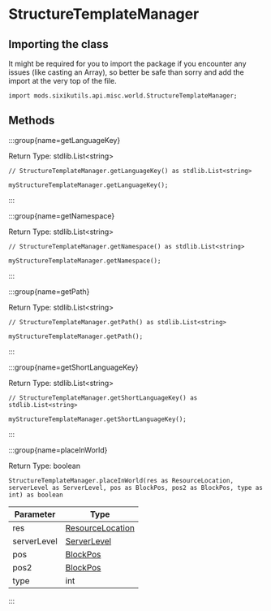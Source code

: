 # StructureTemplateManager

## Importing the class

It might be required for you to import the package if you encounter any issues (like casting an Array), so better be safe than sorry and add the import at the very top of the file.
```zenscript
import mods.sixikutils.api.misc.world.StructureTemplateManager;
```


## Methods

:::group{name=getLanguageKey}

Return Type: stdlib.List&lt;string&gt;

```zenscript
// StructureTemplateManager.getLanguageKey() as stdlib.List<string>

myStructureTemplateManager.getLanguageKey();
```

:::

:::group{name=getNamespace}

Return Type: stdlib.List&lt;string&gt;

```zenscript
// StructureTemplateManager.getNamespace() as stdlib.List<string>

myStructureTemplateManager.getNamespace();
```

:::

:::group{name=getPath}

Return Type: stdlib.List&lt;string&gt;

```zenscript
// StructureTemplateManager.getPath() as stdlib.List<string>

myStructureTemplateManager.getPath();
```

:::

:::group{name=getShortLanguageKey}

Return Type: stdlib.List&lt;string&gt;

```zenscript
// StructureTemplateManager.getShortLanguageKey() as stdlib.List<string>

myStructureTemplateManager.getShortLanguageKey();
```

:::

:::group{name=placeInWorld}

Return Type: boolean

```zenscript
StructureTemplateManager.placeInWorld(res as ResourceLocation, serverLevel as ServerLevel, pos as BlockPos, pos2 as BlockPos, type as int) as boolean
```

|  Parameter  |                            Type                            |
|-------------|------------------------------------------------------------|
| res         | [ResourceLocation](/vanilla/api/resource/ResourceLocation) |
| serverLevel | [ServerLevel](/vanilla/api/world/ServerLevel)              |
| pos         | [BlockPos](/vanilla/api/util/math/BlockPos)                |
| pos2        | [BlockPos](/vanilla/api/util/math/BlockPos)                |
| type        | int                                                        |


:::


